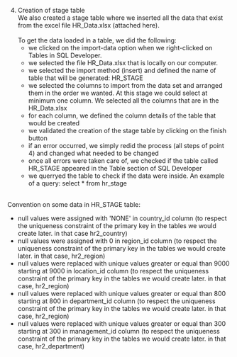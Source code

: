 4. Creation of stage table <br>
We also created a stage table where we inserted all the data that exist from the excel file HR_Data.xlsx (attached here). <br>
<br> To get the data loaded in a table, we did the following: 
   - we clicked on the import-data option when we right-clicked on Tables in SQL Developer. 
   - we selected the file HR_Data.xlsx that is locally on our computer.
   - we selected the import method (insert) and defined the name of table that will be generated: HR_STAGE
   - we selected the columns to import from the data set and arranged them in the order we wanted. At this stage we could select at minimum one column. We selected all the columns that are in the HR_Data.xlsx 
   - for each column, we defined the column details of the table that would be created
   - we validated the creation of the stage table by clicking on the finish button
   - if an error occurred, we simply redid the process (all steps of point 4) and changed what needed to be changed
   - once all errors were taken care of, we checked if the table called HR_STAGE appeared in the Table section of SQL Developer
   - we querryed the table to check if the data were inside. An example of a query: 
      select * from hr_stage


 <br> Convention on some data in HR_STAGE table:
   - null values were assigned with 'NONE' in country_id column (to respect the uniqueness constraint of the primary key in the tables we would create later. in that case hr2_country)
   - null values were assigned with 0 in region_id column (to respect the uniqueness constraint of the primary key in the tables we would create later. in that case, hr2_region)
   - null values were replaced with unique values greater or equal than 9000 starting at 9000 in location_id column (to respect the uniqueness constraint of the primary key in the tables we would create later. in that case, hr2_region)
   - null values were replaced with unique values greater or equal than 800 starting at 800 in department_id column (to respect the uniqueness constraint of the primary key in the tables we would create later. in that case, hr2_region)
   - null values were replaced with unique values greater or equal than 300 starting at 300 in management_id column (to respect the uniqueness constraint of the primary key in the tables we would create later. in that case, hr2_department)
   
